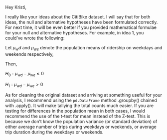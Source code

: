 Hey Kristi,

I really like your ideas about the CitiBike dataset. I will say that for both ideas, the null and alternative hypotheses have been formulated correctly. For next time, it will be even better if you provided mathematical formulae for your null and alternative hypotheses. For example, in idea 1, you could’ve wrote the following:

Let $\mu_wd$ and $\mu_{we}$ denote the population means of ridership on weekdays and weekends respectively,

Then, 

$H_0: \mu_{wd} - \mu_{we} \leq 0$

$H_1: \mu_{wd} - \mu_{we} > 0$

As for cleaning the original dataset and arriving at something useful for your analysis, I recommend using the `pd.DataFrame` method .groupby() chained with .apply(). It will make tallying the total counts much easier.
If you are testing for differences in the population mean in both cases, I would recommend the use of the t-test for mean instead of the Z-test. This is because we don’t know the population variance (or standard deviation) of either average number of trips during weekdays or weekends, or average trip duration during the weekdays or weekends.
